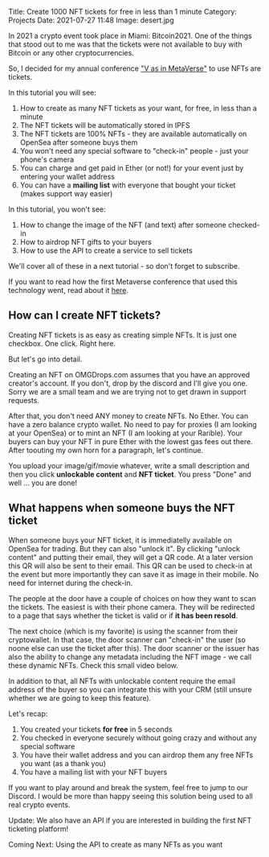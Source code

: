 Title: Create 1000 NFT tickets for free in less than 1 minute
Category: Projects 
Date: 2021-07-27 11:48
Image: desert.jpg

In 2021 a crypto event took place in Miami: Bitcoin2021. One of the things that stood out to me
was that the tickets were not available to buy with Bitcoin or any other cryptocurrencies. 

So, I decided for my annual conference ["V as in MetaVerse"](https://jon.io/metaverse2021) to use NFTs are tickets. 

In this tutorial you will see:
1. How to create as many NFT tickets as your want, for free, in less than a minute
2. The NFT tickets will be automatically stored in IPFS
3. The NFT tickets are 100% NFTs - they are available automatically on OpenSea after someone buys them
4. You won't need any special software to "check-in" people - just your phone's camera
5. You can charge and get paid in Ether (or not!) for your event just by entering your wallet address
6. You can have a **mailing list** with everyone that bought your ticket (makes support way easier)

In this tutorial, you won't see:
1. How to change the image of the NFT (and text) after someone checked-in
2. How to airdrop NFT gifts to your buyers
3. How to use the API to create a service to sell tickets

We'll cover all of these in a next tutorial - so don't forget to subscribe.

If you want to read how the first Metaverse conference that used this technology went, read about it [here](). 

## How can I create NFT tickets?

Creating NFT tickets is as easy as creating simple NFTs. It is just one checkbox. One click. Right here.

But let's go into detail. 

Creating an NFT on OMGDrops.com assumes that you have an approved creator's account. If you don't, drop by the discord and I'll give you one. Sorry we are a small team and we are trying not to get drawn in support requests.

After that, you don't need ANY money to create NFTs. No Ether. You can have a zero balance crypto wallet. No need to pay for proxies (I am looking at your OpenSea) or to mint an NFT (I am looking at your Rarible). Your buyers can buy your NFT in pure Ether with the lowest gas fees out there. After toouting my own horn for a paragraph, let's continue.

You upload your image/gif/movie whatever, write a small description and then you click **unlockable content** and **NFT ticket**. You press "Done" and well ... you are done! 

## What happens when someone buys the NFT ticket

When someone buys your NFT ticket, it is immediatelly available on OpenSea for trading. But they can also "unlock it". By clicking "unlock content" and putting their email, they will get a QR code. At a later version this QR will also be sent to their email. This QR can be used to check-in at the event but more importantly they can save it as image in their mobile. No need for internet during the check-in.

The people at the door have a couple of choices on how they want to scan the tickets. The easiest is with their phone camera. They will be redirected to a page that says whether the ticket is valid or if **it has been resold**. 

The next choice (which is my favorite) is using the scanner from their cryptowallet. In that case, the door scanner can "check-in" the user (so noone else can use the ticket after this). The door scanner or the issuer has also the ability to change any metadata including the NFT image - we call these dynamic NFTs. Check this small video below.

In addition to that, all NFTs with unlockable content require the email address of the buyer so you can integrate this with your CRM (still unsure whether we are going to keep this feature). 

Let's recap:

1. You created your tickets **for free** in 5 seconds
2. You checked in everyone securely without going crazy and without any special software
3. You have their wallet address and you can airdrop them any free NFTs you want (as a thank you)
4. You have a mailing list with your NFT buyers

If you want to play around and break the system, feel free to jump to our Discord. I would be more than happy seeing this solution being used to all real crypto events.

Update: We also have an API if you are interested in building the first NFT ticketing platform!

Coming Next: Using the API to create as many NFTs as you want

